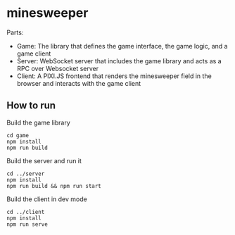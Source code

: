 # minesweeper

Parts:
 - Game: The library that defines the game interface, the game logic, and a game client
 - Server: WebSocket server that includes the game library and acts as a RPC over Websocket server
 - Client: A PIXI.JS frontend that renders the minesweeper field in the browser and interacts with the game client
 
## How to run
Build the game library

```
cd game
npm install
npm run build
```

Build the server and run it

```
cd ../server
npm install
npm run build && npm run start
```

Build the client in dev mode

```
cd ../client
npm install
npm run serve
```